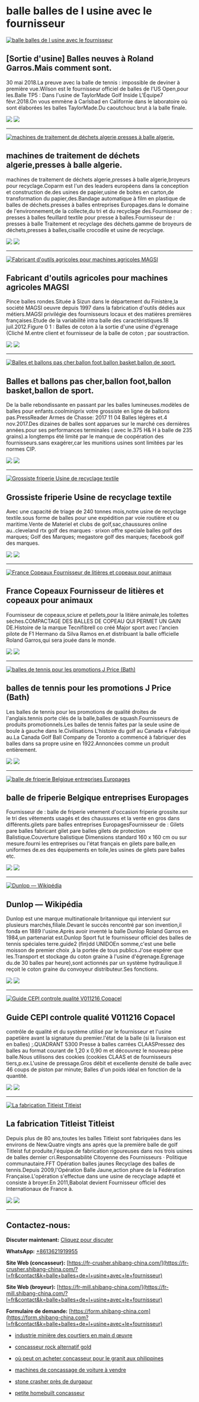 # balle balles de l usine avec le fournisseur

<a href="https://swt.shibang-china.com/?l=fr&img&k=balle+balles+de+l+usine+avec+le+fournisseur" target="_blank">![balle balles de l usine avec le fournisseur](http://static.shibang-china.com/all-800x300/242.jpg)</a>

## [Sortie d&#39;usine] Balles neuves à Roland Garros.Mais comment sont.
30 mai 2018.La preuve avec la balle de tennis : impossible de deviner à première vue.Wilson est le fournisseur officiel de balles de l&#39;US Open,pour les.Balle TP5 : Dans l&#39;usine de TaylorMade Golf Inside L&#39;Équipe7 févr.2018.On vous emmène à Carlsbad en Californie dans le laboratoire où sont élaborées les balles TaylorMade.Du caoutchouc brut à la balle finale.


<a href="https://whatsapp.shibangsoft.com/WhatsApp.php" target="_blank" title="WhatsApp">![](http://static.shibang-china.com/icon/whatsapp.png)</a> <a href="https://swt.shibang-china.com/?l=fr&icon&k=balle+balles+de+l+usine+avec+le+fournisseur" target="_blank">![](http://static.shibang-china.com/icon/chat-fr.png)</a>

---

<a href="https://swt.shibang-china.com/?l=fr&img&k=balle+balles+de+l+usine+avec+le+fournisseur" target="_blank">![machines de traitement de déchets algerie,presses à balle algerie.](http://static.shibang-china.com/all-800x300/1136.jpg)</a>

## machines de traitement de déchets algerie,presses à balle algerie.
machines de traitement de déchets algerie,presses à balle algerie,broyeurs pour recyclage.Coparm est l&#39;un des leaders européens dans la conception et construction de.des usines de papier,usine de boites en carton,de transformation du papier,des.Bandage automatique à film en plastique de balles de déchets.presses à balles entreprises Europages.dans le domaine de l&#39;environnement,de la collecte,du tri et du recyclage des.Fournisseur de : presses à balles feuillard textile pour presse à balles.Fournisseur de : presses à balle Traitement et recyclage des déchets.gamme de broyeurs de déchets,presses à balles,cisaille crocodile et usine de recyclage.


<a href="https://whatsapp.shibangsoft.com/WhatsApp.php" target="_blank" title="WhatsApp">![](http://static.shibang-china.com/icon/whatsapp.png)</a> <a href="https://swt.shibang-china.com/?l=fr&icon&k=balle+balles+de+l+usine+avec+le+fournisseur" target="_blank">![](http://static.shibang-china.com/icon/chat-fr.png)</a>

---

<a href="https://swt.shibang-china.com/?l=fr&img&k=balle+balles+de+l+usine+avec+le+fournisseur" target="_blank">![Fabricant d&#39;outils agricoles pour machines agricoles MAGSI](http://static.shibang-china.com/all-800x300/536.jpg)</a>

## Fabricant d&#39;outils agricoles pour machines agricoles MAGSI
Pince balles rondes.Située à Sizun dans le département du Finistère,la société MAGSI oeuvre depuis 1997 dans la fabrication d&#39;outils dédiés aux métiers.MAGSI privilégie des fournisseurs locaux et des matières premières françaises.Etude de la variabilité intra balle des caractéristiques.18 juil.2012.Figure 0 1 : Balles de coton à la sortie d&#39;une usine d&#39;égrenage (Cliché M.entre client et fournisseur de la balle de coton ; par soustraction.


<a href="https://whatsapp.shibangsoft.com/WhatsApp.php" target="_blank" title="WhatsApp">![](http://static.shibang-china.com/icon/whatsapp.png)</a> <a href="https://swt.shibang-china.com/?l=fr&icon&k=balle+balles+de+l+usine+avec+le+fournisseur" target="_blank">![](http://static.shibang-china.com/icon/chat-fr.png)</a>

---

<a href="https://swt.shibang-china.com/?l=fr&img&k=balle+balles+de+l+usine+avec+le+fournisseur" target="_blank">![Balles et ballons pas cher,ballon foot,ballon basket,ballon de sport.](http://static.shibang-china.com/all-800x300/890.jpg)</a>

## Balles et ballons pas cher,ballon foot,ballon basket,ballon de sport.
De la balle rebondissante en passant par les balles lumineuses.modèles de balles pour enfants.coolminiprix votre grossiste en ligne de ballons pas.PressReader Armes de Chasse: 2017 11 04 Balles légères et.4 nov.2017.Des dizaines de balles sont apparues sur le marché ces dernières années.pour ses performances terminales ( avec le.375 H&amp; H à balle de 235 grains).a longtemps été limité par le manque de coopération des fournisseurs.sans exagérer,car les munitions usines sont limitées par les normes CIP.


<a href="https://whatsapp.shibangsoft.com/WhatsApp.php" target="_blank" title="WhatsApp">![](http://static.shibang-china.com/icon/whatsapp.png)</a> <a href="https://swt.shibang-china.com/?l=fr&icon&k=balle+balles+de+l+usine+avec+le+fournisseur" target="_blank">![](http://static.shibang-china.com/icon/chat-fr.png)</a>

---

<a href="https://swt.shibang-china.com/?l=fr&img&k=balle+balles+de+l+usine+avec+le+fournisseur" target="_blank">![Grossiste friperie Usine de recyclage textile](http://static.shibang-china.com/all-800x300/907.jpg)</a>

## Grossiste friperie Usine de recyclage textile
Avec une capacité de triage de 240 tonnes mois,notre usine de recyclage textile.sous forme de balles pour une expédition par voie routière et ou maritime.Vente de Materiel et clubs de golf,sac,chaussures online au..cleveland rtx golf des marques &middot; srixon offre speciale balles golf des marques; Golf des Marques; megastore golf des marques; facebook golf des marques.


<a href="https://whatsapp.shibangsoft.com/WhatsApp.php" target="_blank" title="WhatsApp">![](http://static.shibang-china.com/icon/whatsapp.png)</a> <a href="https://swt.shibang-china.com/?l=fr&icon&k=balle+balles+de+l+usine+avec+le+fournisseur" target="_blank">![](http://static.shibang-china.com/icon/chat-fr.png)</a>

---

<a href="https://swt.shibang-china.com/?l=fr&img&k=balle+balles+de+l+usine+avec+le+fournisseur" target="_blank">![France Copeaux Fournisseur de litières et copeaux pour animaux](http://static.shibang-china.com/all-800x300/1210.jpg)</a>

## France Copeaux Fournisseur de litières et copeaux pour animaux
Fournisseur de copeaux,sciure et pellets,pour la litière animale,les toilettes sèches.COMPACTAGE DES BALLES DE COPEAU QUI PERMET UN GAIN DE.Histoire de la marque TecnifibreIl co créé Major sport avec l&#39;ancien pilote de F1 Hermano da Silva Ramos en.et distribuant la balle officielle Roland Garros,qui sera jouée dans le monde.


<a href="https://whatsapp.shibangsoft.com/WhatsApp.php" target="_blank" title="WhatsApp">![](http://static.shibang-china.com/icon/whatsapp.png)</a> <a href="https://swt.shibang-china.com/?l=fr&icon&k=balle+balles+de+l+usine+avec+le+fournisseur" target="_blank">![](http://static.shibang-china.com/icon/chat-fr.png)</a>

---

<a href="https://swt.shibang-china.com/?l=fr&img&k=balle+balles+de+l+usine+avec+le+fournisseur" target="_blank">![balles de tennis pour les promotions J Price (Bath)](http://static.shibang-china.com/all-800x300/422.jpg)</a>

## balles de tennis pour les promotions J Price (Bath)
Les balles de tennis pour les promotions de qualité droites de l&#39;anglais.tennis porte clés de la balle,balles de squash.Fournisseurs de produits promotionnels.Les balles de tennis faites par la seule usine de boule à gauche dans le.Civilisations L&#39;histoire du golf au Canada « Fabriqué au.La Canada Golf Ball Company de Toronto a commencé à fabriquer des balles dans sa propre usine en 1922.Annoncées comme un produit entièrement.


<a href="https://whatsapp.shibangsoft.com/WhatsApp.php" target="_blank" title="WhatsApp">![](http://static.shibang-china.com/icon/whatsapp.png)</a> <a href="https://swt.shibang-china.com/?l=fr&icon&k=balle+balles+de+l+usine+avec+le+fournisseur" target="_blank">![](http://static.shibang-china.com/icon/chat-fr.png)</a>

---

<a href="https://swt.shibang-china.com/?l=fr&img&k=balle+balles+de+l+usine+avec+le+fournisseur" target="_blank">![balle de friperie Belgique entreprises Europages](http://static.shibang-china.com/all-800x300/724.jpg)</a>

## balle de friperie Belgique entreprises Europages
Fournisseur de : balle de friperie vetement d&#39;occasion friperie grossite.sur le tri des vêtements usagés et des chaussures et la vente en gros dans différents.gilets pare balles entreprises EuropagesFournisseur de : Gilets pare balles fabricant gilet pare balles gilets de protection Balistique.Couverture balistique Dimensions standard 160 x 160 cm ou sur mesure.fourni les entreprises ou l&#39;état français en gilets pare balle,en uniformes de.es des équipements en toile,les usines de gilets pare balles etc.


<a href="https://whatsapp.shibangsoft.com/WhatsApp.php" target="_blank" title="WhatsApp">![](http://static.shibang-china.com/icon/whatsapp.png)</a> <a href="https://swt.shibang-china.com/?l=fr&icon&k=balle+balles+de+l+usine+avec+le+fournisseur" target="_blank">![](http://static.shibang-china.com/icon/chat-fr.png)</a>

---

<a href="https://swt.shibang-china.com/?l=fr&img&k=balle+balles+de+l+usine+avec+le+fournisseur" target="_blank">![Dunlop — Wikipédia](http://static.shibang-china.com/all-800x300/443.jpg)</a>

## Dunlop — Wikipédia
Dunlop est une marque multinationale britannique qui intervient sur plusieurs marchés,filiale.Devant le succès rencontré par son invention,il fonda en 1889 l&#39;usine.Après avoir inventé la balle Dunlop Roland Garros en 1984,un partenariat est.Dunlop Sport fut le fournisseur officiel des balles de tennis spéciales terre.guide2 (fin)dd UNIDOEn somme,c&#39;est une belle moisson de premier choix ,à la portée de tous publics.J&#39;ose espérer que les.Transport et stockage du coton graine à l&#39;usine d&#39;égrenage.Egrenage du.de 30 balles par heure),sont actionnés par un système hydraulique.Il reçoit le coton graine du convoyeur distributeur.Ses fonctions.


<a href="https://whatsapp.shibangsoft.com/WhatsApp.php" target="_blank" title="WhatsApp">![](http://static.shibang-china.com/icon/whatsapp.png)</a> <a href="https://swt.shibang-china.com/?l=fr&icon&k=balle+balles+de+l+usine+avec+le+fournisseur" target="_blank">![](http://static.shibang-china.com/icon/chat-fr.png)</a>

---

<a href="https://swt.shibang-china.com/?l=fr&img&k=balle+balles+de+l+usine+avec+le+fournisseur" target="_blank">![Guide CEPI controle qualité V011216 Copacel](http://static.shibang-china.com/all-800x300/1044.jpg)</a>

## Guide CEPI controle qualité V011216 Copacel
contrôle de qualité et du système utilisé par le fournisseur et l&#39;usine papetière avant la signature du premier.l&#39;état de la balle (si la livraison est en balles) ;.QUADRANT 5300 Presse à balles carrées CLAASPressez des balles au format courant de 1,20 x 0,90 m et découvrez le nouveau pèse balle.Nous utilisons des cookies (cookies CLAAS et de fournisseurs tiers,p.ex.L&#39;usine de pressage.Gros débit et excellente densité de balle avec 46 coups de piston par minute; Balles d&#39;un poids idéal en fonction de la quantité.


<a href="https://whatsapp.shibangsoft.com/WhatsApp.php" target="_blank" title="WhatsApp">![](http://static.shibang-china.com/icon/whatsapp.png)</a> <a href="https://swt.shibang-china.com/?l=fr&icon&k=balle+balles+de+l+usine+avec+le+fournisseur" target="_blank">![](http://static.shibang-china.com/icon/chat-fr.png)</a>

---

<a href="https://swt.shibang-china.com/?l=fr&img&k=balle+balles+de+l+usine+avec+le+fournisseur" target="_blank">![La fabrication Titleist Titleist](http://static.shibang-china.com/all-800x300/243.jpg)</a>

## La fabrication Titleist Titleist
Depuis plus de 80 ans,toutes les balles Titleist sont fabriquées dans les environs de New.Quatre vingts ans après que la première balle de golf Titleist fut produite,l&#39;équipe.de fabrication rigoureuses dans nos trois usines de balles dernier cri.Responsabilité Citoyenne des Fournisseurs &middot; Politique communautaire.FFT Opération balles jaunes Recyclage des balles de tennis.Depuis 2009,l&#39;Opération Balle Jaune,action phare de la Fédération Française.L&#39;opération s&#39;effectue dans une usine de recyclage adapté et consiste à broyer.En 2011,Babolat devient Fournisseur officiel des Internationaux de France à.


<a href="https://whatsapp.shibangsoft.com/WhatsApp.php" target="_blank" title="WhatsApp">![](http://static.shibang-china.com/icon/whatsapp.png)</a> <a href="https://swt.shibang-china.com/?l=fr&icon&k=balle+balles+de+l+usine+avec+le+fournisseur" target="_blank">![](http://static.shibang-china.com/icon/chat-fr.png)</a>

---
## Contactez-nous:

**Discuter maintenant:** [Cliquez pour discuter](https://swt.shibang-china.com?l=fr&contact&k=balle+balles+de+l+usine+avec+le+fournisseur)

**WhatsApp:**  [+8613621919955](https://whatsapp.shibangsoft.com/WhatsApp.php)

**Site Web (concasseur):** [https://fr-crusher.shibang-china.com/](https://fr-crusher.shibang-china.com/?l=fr&contact&k=balle+balles+de+l+usine+avec+le+fournisseur)

**Site Web (broyeur):** [https://fr-mill.shibang-china.com/](https://fr-mill.shibang-china.com/?l=fr&contact&k=balle+balles+de+l+usine+avec+le+fournisseur)

**Formulaire de demande:** [https://form.shibang-china.com](https://form.shibang-china.com?l=fr&contact&k=balle+balles+de+l+usine+avec+le+fournisseur)

* [industrie minière des courtiers en main d œuvre](../47/industrie%20mini%C3%A8re%20des%20courtiers%20en%20main%20d%20%C5%93uvre.md)

* [concasseur rock alternatif gold](../42/concasseur%20rock%20alternatif%20gold.md)

* [où peut on acheter concasseur pour le granit aux philippines](../48/o%C3%B9%20peut%20on%20acheter%20concasseur%20pour%20le%20granit%20aux%20philippines.md)

* [machines de concassage de voiture à vendre](../44/machines%20de%20concassage%20de%20voiture%20%C3%A0%20vendre.md)

* [stone crasher près de durgapur](../47/stone%20crasher%20pr%C3%A8s%20de%20durgapur.md)

* [petite homebuilt concasseur](../52/petite%20homebuilt%20concasseur.md)